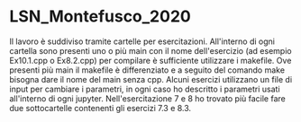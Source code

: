 # LSN_Montefusco_2020

Il lavoro è suddiviso tramite cartelle per esercitazioni. All'interno di ogni cartella sono presenti uno o più main con il nome dell'esercizio (ad esempio Ex10.1.cpp o Ex8.2.cpp) per compilare è sufficiente utilizzare i makefile. Ove presenti più main il makefile è differenziato e a seguito del comando make bisogna dare il nome del main senza cpp. Alcuni esercizi utilizzano un file di input per cambiare i parametri, in ogni caso ho descritto i parametri usati all'interno di ogni jupyter. Nell'esercitazione 7 e 8 ho trovato più facile fare due sottocartelle contenenti gli esercizi 7.3 e 8.3. 
